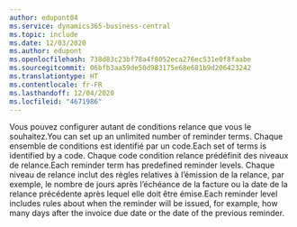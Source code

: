```yaml
---
author: edupont04
ms.service: dynamics365-business-central
ms.topic: include
ms.date: 12/03/2020
ms.author: edupont
ms.openlocfilehash: 738d83c23bf78a4f8052eca276ec531e0f8faabe
ms.sourcegitcommit: 06bfb3aa59de50d983175e68e681b9d206423242
ms.translationtype: HT
ms.contentlocale: fr-FR
ms.lasthandoff: 12/04/2020
ms.locfileid: "4671986"
---
```

<span data-ttu-id="c60da-101">Vous pouvez configurer autant de conditions relance que vous le souhaitez.</span><span class="sxs-lookup"><span data-stu-id="c60da-101">You can set up an unlimited number of reminder terms.</span></span> <span data-ttu-id="c60da-102">Chaque ensemble de conditions est identifié par un code.</span><span class="sxs-lookup"><span data-stu-id="c60da-102">Each set of terms is identified by a code.</span></span> <span data-ttu-id="c60da-103">Chaque code condition relance prédéfinit des niveaux de relance.</span><span class="sxs-lookup"><span data-stu-id="c60da-103">Each reminder term has predefined reminder levels.</span></span> <span data-ttu-id="c60da-104">Chaque niveau de relance inclut des règles relatives à l’émission de la relance, par exemple, le nombre de jours après l’échéance de la facture ou la date de la relance précédente après lequel elle doit être émise.</span><span class="sxs-lookup"><span data-stu-id="c60da-104">Each reminder level includes rules about when the reminder will be issued, for example, how many days after the invoice due date or the date of the previous reminder.</span></span>
